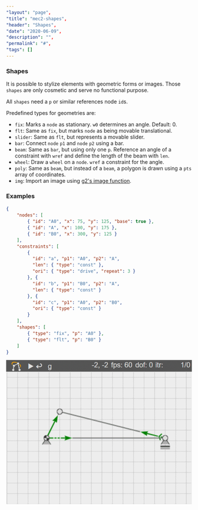 ```yaml
---
"layout": "page",
"title": "mec2-shapes",
"header": "Shapes",
"date": "2020-06-09",
"description": "",
"permalink": "#",
"tags": []
---
```


### Shapes

It is possible to stylize elements with geometric forms or images.
Those `shapes` are only cosmetic and serve no functional purpose.

All `shapes` need a `p` or similar references node `id`s.


Predefined types for geometries are:
- `fix`: Marks a `node` as stationary. `w0` determines an angle. Default: 0.
- `flt`: Same as `fix`, but marks `node` as being movable translational.
- `slider`: Same as `flt`, but represents a movable slider.
- `bar`: Connect `node` `p1` and `node` `p2` using a bar.
- `beam`: Same as `bar`, but using only one `p`. Reference an angle of a constraint with `wref` and define the length of the beam with `len`.
- `wheel`: Draw a `wheel` on a `node`. `wref` a constraint for the angle.
- `poly`: Same as `beam`, but instead of a `beam`, a polygon is drawn using a `pts` array of coordinates.
- `img`: Import an image using [g2's image function](https://github.com/goessner/g2/wiki/Elements#images).

### Examples

```json
{
    "nodes": [
        { "id": "A0", "x": 75, "y": 125, "base": true },
        { "id": "A", "x": 100, "y": 175 },
        { "id": "B0", "x": 300, "y": 125 }
    ],
    "constraints": [
        {
          "id": "a", "p1": "A0", "p2": "A",
          "len": { "type": "const" },
          "ori": { "type": "drive", "repeat": 3 }
        }, {
          "id": "b", "p1": "B0", "p2": "A",
          "len": { "type": "const" }
        }, {
          "id": "c", "p1": "A0", "p2": "B0",
          "ori": { "type": "const" }
        }
    ],
    "shapes": [
        { "type": "fix", "p": "A0" },
        { "type": "flt", "p": "B0" }
    ]
}
```

<img src="img/shape_1.gif" width=600 alt="first">


<!-- TODO example with cool poly shapes. e.g. a dump truck -->
